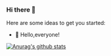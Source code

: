 ### Hi there 👋

Here are some ideas to get you started:

- 🔭  Hello,everyone!


[![Anurag's github stats](https://github-readme-stats.vercel.app/api?username=weichaozhan&hide=contribs,prs,issues&hide_title=true&include_all_commits=true&count_private=true&show_icons=true&line_height=6)](https://github.com/anuraghazra/github-readme-stats)
